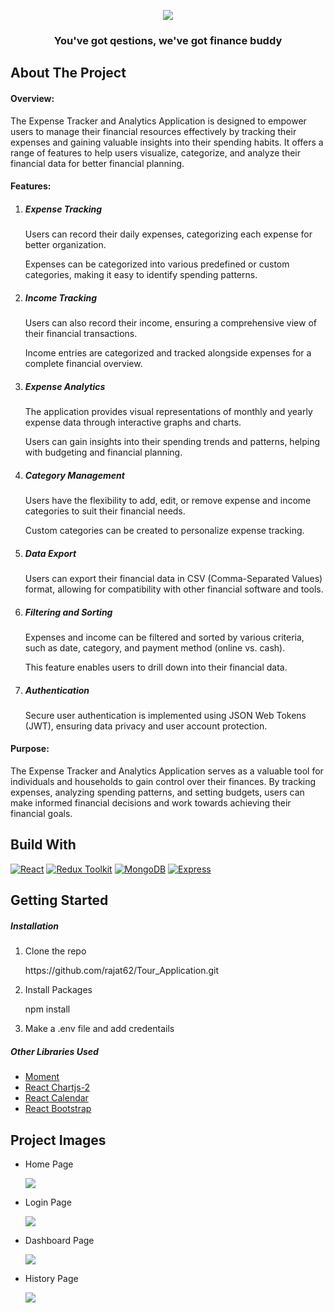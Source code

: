 <p align="center">
  <img src="https://github.com/rajat62/Finance_Buddy/assets/107788563/fe334111-f925-48f8-91d1-32cb3a15b5a3" />
</p>
<h3 align="center">You've got qestions, we've got finance buddy </h3>
<h2>About The Project</h2>
<h4>Overview:</h4>
<p>
The Expense Tracker and Analytics Application is designed to empower users to manage their financial resources effectively by tracking their expenses and gaining valuable insights into their spending habits.
It offers a range of features to help users visualize, categorize, and analyze their financial data for better financial planning.
</p>
<h4>Features:</h4>
<ol>
  <li>
    <h5>Expense Tracking</h5>
    <p>Users can record their daily expenses, categorizing each expense for better organization.</p>
    <p>Expenses can be categorized into various predefined or custom categories, making it easy to identify spending patterns.</p>
  </li>
  <li>
    <h5>Income Tracking</h5>
    <p>Users can also record their income, ensuring a comprehensive view of their financial transactions.</p>
    <p>Income entries are categorized and tracked alongside expenses for a complete financial overview.</p>
  </li>
  <li>
    <h5>Expense Analytics</h5>
    <p>The application provides visual representations of monthly and yearly expense data through interactive graphs and charts.</p>
    <p>Users can gain insights into their spending trends and patterns, helping with budgeting and financial planning.</p>
  </li>
  <li>
    <h5>Category Management</h5>
    <p>Users have the flexibility to add, edit, or remove expense and income categories to suit their financial needs.</p>
    <p>Custom categories can be created to personalize expense tracking.</p>
  </li>
  <li>
    <h5>Data Export</h5>
    <p>Users can export their financial data in CSV (Comma-Separated Values) format, allowing for compatibility with other financial software and tools.</p>
  </li>
  </li>
  <li>
    <h5>Filtering and Sorting</h5>
    <p>Expenses and income can be filtered and sorted by various criteria, such as date, category, and payment method (online vs. cash).</p>
    <p>This feature enables users to drill down into their financial data.</p>
  </li>
  <li>
    <h5>Authentication</h5>
    <p>Secure user authentication is implemented using JSON Web Tokens (JWT), ensuring data privacy and user account protection.</p>
  </li>
</ol>
<h4>Purpose:</h4>
<p>The Expense Tracker and Analytics Application serves as a valuable tool for individuals and households to gain control over their finances. By tracking expenses, analyzing spending patterns, and setting budgets, users can make informed financial decisions and work towards achieving their financial goals.</p>
<h2>Build With</h2>
<a href="https://legacy.reactjs.org/"><img src="https://img.shields.io/badge/React-blue?style=for-the-badge&logo=react&logoColor=white&link=https://legacy.reactjs.org/" alt="React" /></a>
<a href="https://redux-toolkit.js.org/"><img src="https://img.shields.io/badge/Redux%20Toolkit-purple?style=for-the-badge&logo=redux&logoColor=white&link=https://redux-toolkit.js.org/" alt="Redux Toolkit" /></a>
<a href="https://www.mongodb.com/"><img src="https://img.shields.io/badge/MongoDB-green?style=for-the-badge&logo=redux&logoColor=white&link=https://www.mongodb.com/" alt="MongoDB" /></a>
<a href="https://redux-toolkit.js.org/"><img src="https://img.shields.io/badge/Express-black?style=for-the-badge&logo=express&logoColor=white&link=https://redux-toolkit.js.org/" alt="Express" /></a>
<h2>Getting Started</h2>
<h5>Installation</h5>
<ol>
  <li>
    <p>Clone the repo</p>
    <p>https://github.com/rajat62/Tour_Application.git</p>
  </li>
  <li>
    <p>Install Packages</p>
    <p>npm install</p>
  </li>
  <li>
    <p>Make a .env file and add credentails</p>
  </li>
</ol>
<h5>Other Libraries Used</h5>
<ul>
   <li><a href="https://www.npmjs.com/package/moment">Moment</a></li>
   <li><a href="https://react-chartjs-2.js.org/">React Chartjs-2</a></li>
   <li><a href="https://npmjs.com/package/react-calendar">React Calendar</a></li>
   <li><a href="https://www.npmjs.com/package/react-bootstrap">React Bootstrap</a></li>
</ul>
<h2>Project Images</h2>
<ul>
  <li>
    <p>Home Page</p>
    <img src="https://github.com/rajat62/Finance_Buddy/assets/107788563/c51f1f2a-14e4-49a8-af3d-7863ed20971a"/>
  </li>
  <li>
    <p>Login Page</p>
    <img src="https://github.com/rajat62/Finance_Buddy/assets/107788563/36d1c961-a9de-4efa-9a7e-0eff2632b1ac"/>
  </li>
  </li>
  <li>
    <p>Dashboard Page</p>
    <img src="https://github.com/rajat62/Finance_Buddy/assets/107788563/7ceb7a91-ca2d-4de8-a19a-5c476702fbf6"/>
  </li>
  <li>
    <p>History Page</p>
    <img src="https://github.com/rajat62/Finance_Buddy/assets/107788563/89f4b6af-3970-42f4-8633-d72bb98a8d20"/>
  </li>
</ul>
